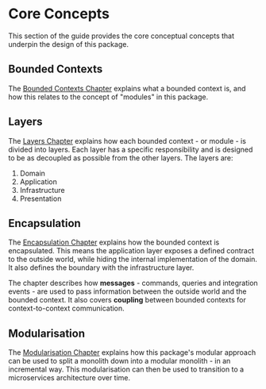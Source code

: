 # Core Concepts

This section of the guide provides the core conceptual concepts that underpin the design of this package.

## Bounded Contexts

The [Bounded Contexts Chapter](./bounded-contexts) explains what a bounded context is, and how this relates to the
concept of "modules" in this package.

## Layers

The [Layers Chapter](./layers) explains how each bounded context - or module - is divided into layers. Each layer has a
specific responsibility and is designed to be as decoupled as possible from the other layers. The layers are:

1. Domain
2. Application
3. Infrastructure
4. Presentation

## Encapsulation

The [Encapsulation Chapter](./encapsulation) explains how the bounded context is encapsulated. This means the
application layer exposes a defined contract to the outside world, while hiding the internal implementation of the
domain. It also defines the boundary with the infrastructure layer.

The chapter describes how **messages** - commands, queries and integration events - are used to pass information between
the outside world and the bounded context. It also covers **coupling** between bounded contexts for context-to-context
communication.

## Modularisation

The [Modularisation Chapter](./modularisation) explains how this package's modular approach can be used to split
a monolith down into a modular monolith - in an incremental way. This modularisation can then be used to transition to
a microservices architecture over time.
